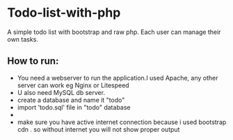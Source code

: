 # Todo-list-with-php
A simple todo list with bootstrap and raw php.
Each user can manage their own tasks.

## How to run:
* You need a webserver to run the application.I used Apache, any other server can work eg Nginx or Litespeed
* U also need MySQL db server. 
* create a database and name it "todo"
* import 'todo.sql'  file in "todo" database
*  
* make sure you have active internet connection because i used bootstrap cdn . so without internet you will not show proper output